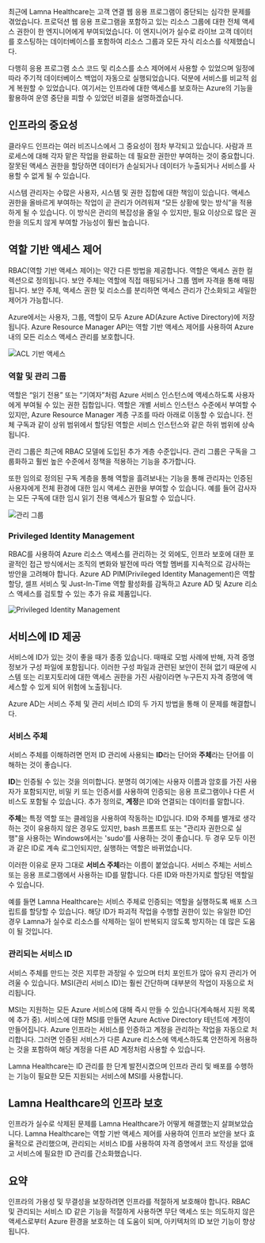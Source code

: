 최근에 Lamna Healthcare는 고객 연결 웹 응용 프로그램이 중단되는 심각한 문제를 겪었습니다. 프로덕션 웹 응용 프로그램을 포함하고 있는 리소스 그룹에 대한 전체 액세스 권한이 한 엔지니어에게 부여되었습니다. 이 엔지니어가 실수로 라이브 고객 데이터를 호스팅하는 데이터베이스를 포함하여 리소스 그룹과 모든 자식 리소스를 삭제했습니다. 

다행히 응용 프로그램 소스 코드 및 리소스를 소스 제어에서 사용할 수 있었으며 일정에 따라 주기적 데이터베이스 백업이 자동으로 실행되었습니다. 덕분에 서비스를 비교적 쉽게 복원할 수 있었습니다. 여기서는 인프라에 대한 액세스를 보호하는 Azure의 기능을 활용하여 운영 중단을 피할 수 있었던 비결을 설명하겠습니다.

## <a name="criticality-of-infrastructure"></a>인프라의 중요성

클라우드 인프라는 여러 비즈니스에서 그 중요성이 점차 부각되고 있습니다. 사람과 프로세스에 대해 각자 맡은 작업을 완료하는 데 필요한 권한만 부여하는 것이 중요합니다. 잘못된 액세스 권한을 할당하면 데이터가 손실되거나 데이터가 누출되거나 서비스를 사용할 수 없게 될 수 있습니다. 

시스템 관리자는 수많은 사용자, 시스템 및 권한 집합에 대한 책임이 있습니다. 액세스 권한을 올바르게 부여하는 작업이 곧 관리가 어려워져 “모든 상황에 맞는 방식”을 적용하게 될 수 있습니다. 이 방식은 관리의 복잡성을 줄일 수 있지만, 필요 이상으로 많은 권한을 의도치 않게 부여할 가능성이 훨씬 높습니다.

## <a name="role-based-access-control"></a>역할 기반 액세스 제어

RBAC(역할 기반 액세스 제어)는 약간 다른 방법을 제공합니다. 역할은 액세스 권한 컬렉션으로 정의됩니다. 보안 주체는 역할에 직접 매핑되거나 그룹 멤버 자격을 통해 매핑됩니다. 보안 주체, 액세스 권한 및 리소스를 분리하면 액세스 관리가 간소화되고 세밀한 제어가 가능합니다.

Azure에서는 사용자, 그룹, 역할이 모두 Azure AD(Azure Active Directory)에 저장됩니다. Azure Resource Manager API는 역할 기반 액세스 제어를 사용하여 Azure 내의 모든 리소스 액세스 관리를 보호합니다.

![ACL 기반 액세스](../media-draft/ACL_Based_Access.png)

<!-- ![Role-based access control](../media-draft/Role_Based_Access.png)
 -->

### <a name="roles-and-management-groups"></a>역할 및 관리 그룹

역할은 “읽기 전용” 또는 “기여자”처럼 Azure 서비스 인스턴스에 액세스하도록 사용자에게 부여될 수 있는 권한 집합입니다. 역할은 개별 서비스 인스턴스 수준에서 부여할 수 있지만, Azure Resource Manager 계층 구조를 따라 아래로 이동할 수 있습니다. 전체 구독과 같이 상위 범위에서 할당된 역할은 서비스 인스턴스와 같은 하위 범위에 상속됩니다. 

관리 그룹은 최근에 RBAC 모델에 도입된 추가 계층 수준입니다. 관리 그룹은 구독을 그룹화하고 훨씬 높은 수준에서 정책을 적용하는 기능을 추가합니다.

또한 임의로 정의된 구독 계층을 통해 역할을 흘려보내는 기능을 통해 관리자는 인증된 사용자에게 전체 환경에 대한 임시 액세스 권한을 부여할 수 있습니다. 예를 들어 감사자는 모든 구독에 대한 임시 읽기 전용 액세스가 필요할 수 있습니다.

![관리 그룹](../media-draft/management_groups.png)

### <a name="privileged-identity-management"></a>Privileged Identity Management

RBAC를 사용하여 Azure 리소스 액세스를 관리하는 것 외에도, 인프라 보호에 대한 포괄적인 접근 방식에서는 조직의 변화와 발전에 따라 역할 멤버를 지속적으로 감사하는 방안을 고려해야 합니다. Azure AD PIM(Privileged Identity Management)은 역할 할당, 셀프 서비스 및 Just-In-Time 역할 활성화를 감독하고 Azure AD 및 Azure 리소스 액세스를 검토할 수 있는 추가 유료 제품입니다.

![Privileged Identity Management](../media-draft/PIM_Dashboard.PNG)

## <a name="providing-identities-to-services"></a>서비스에 ID 제공

서비스에 ID가 있는 것이 좋을 때가 종종 있습니다. 때때로 모범 사례에 반해, 자격 증명 정보가 구성 파일에 포함됩니다. 이러한 구성 파일과 관련된 보안이 전혀 없기 때문에 시스템 또는 리포지토리에 대한 액세스 권한을 가진 사람이라면 누구든지 자격 증명에 액세스할 수 있게 되어 위험에 노출됩니다.

Azure AD는 서비스 주체 및 관리 서비스 ID의 두 가지 방법을 통해 이 문제를 해결합니다.

### <a name="service-principals"></a>서비스 주체

서비스 주체를 이해하려면 먼저 ID 관리에 사용되는 **ID**라는 단어와 **주체**라는 단어를 이해하는 것이 좋습니다.

**ID**는 인증될 수 있는 것을 의미합니다. 분명히 여기에는 사용자 이름과 암호를 가진 사용자가 포함되지만, 비밀 키 또는 인증서를 사용하여 인증되는 응용 프로그램이나 다른 서비스도 포함될 수 있습니다. 추가 정의로, **계정**은 ID와 연결되는 데이터를 말합니다.

**주체**는 특정 역할 또는 클레임을 사용하여 작동하는 ID입니다. ID와 주체를 별개로 생각하는 것이 유용하지 않은 경우도 있지만, bash 프롬프트 또는 "관리자 권한으로 실행"을 사용하는 Windows에서는 'sudo'를 사용하는 것이 좋습니다. 두 경우 모두 이전과 같은 ID로 계속 로그인되지만, 실행하는 역할은 바뀌었습니다.

이러한 이유로 문자 그대로 **서비스 주체**라는 이름이 붙었습니다. 서비스 주체는 서비스 또는 응용 프로그램에서 사용하는 ID를 말합니다. 다른 ID와 마찬가지로 할당된 역할일 수 있습니다. 

예를 들면 Lamna Healthcare는 서비스 주체로 인증되는 역할을 실행하도록 배포 스크립트를 할당할 수 있습니다. 해당 ID가 파괴적 작업을 수행할 권한이 있는 유일한 ID인 경우 Lamna가 실수로 리소스를 삭제하는 일이 반복되지 않도록 방지하는 데 많은 도움이 될 것입니다.

### <a name="managed-service-identities"></a>관리되는 서비스 ID

서비스 주체를 만드는 것은 지루한 과정일 수 있으며 터치 포인트가 많아 유지 관리가 어려울 수 있습니다. MSI(관리 서비스 ID)는 훨씬 간단하며 대부분의 작업이 자동으로 처리됩니다. 

MSI는 지원하는 모든 Azure 서비스에 대해 즉시 만들 수 있습니다(계속해서 지원 목록에 추가 중). 서비스에 대한 MSI를 만들면 Azure Active Directory 테넌트에 계정이 만들어집니다. Azure 인프라는 서비스를 인증하고 계정을 관리하는 작업을 자동으로 처리합니다. 그러면 인증된 서비스가 다른 Azure 리소스에 액세스하도록 안전하게 허용하는 것을 포함하여 해당 계정을 다른 AD 계정처럼 사용할 수 있습니다.

Lamna Healthcare는 ID 관리를 한 단계 발전시켰으며 인프라 관리 및 배포를 수행하는 기능이 필요한 모든 지원되는 서비스에 MSI를 사용합니다.

## <a name="infrastructure-protection-at-lamna-healthcare"></a>Lamna Healthcare의 인프라 보호

인프라가 실수로 삭제된 문제를 Lamna Healthcare가 어떻게 해결했는지 살펴보았습니다. Lamna Healthcare는 역할 기반 액세스 제어를 사용하여 인프라 보안을 보다 효율적으로 관리했으며, 관리되는 서비스 ID를 사용하여 자격 증명에서 코드 작성을 없애고 서비스에 필요한 ID 관리를 간소화했습니다.

## <a name="summary"></a>요약

인프라의 가용성 및 무결성을 보장하려면 인프라를 적절하게 보호해야 합니다. RBAC 및 관리되는 서비스 ID 같은 기능을 적절하게 사용하면 무단 액세스 또는 의도하지 않은 액세스로부터 Azure 환경을 보호하는 데 도움이 되며, 아키텍처의 ID 보안 기능이 향상됩니다.